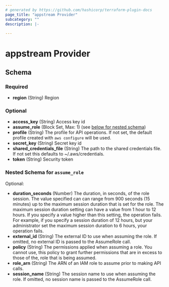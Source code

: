 ```yaml
---
# generated by https://github.com/hashicorp/terraform-plugin-docs
page_title: "appstream Provider"
subcategory: ""
description: |-
  
---
```


# appstream Provider





<!-- schema generated by tfplugindocs -->
## Schema

### Required

- **region** (String) Region

### Optional

- **access_key** (String) Access key id
- **assume_role** (Block Set, Max: 1) (see [below for nested schema](#nestedblock--assume_role))
- **profile** (String) The profile for API operations. If not set, the default profile
created with `aws configure` will be used.
- **secret_key** (String) Secret key id
- **shared_credentials_file** (String) The path to the shared credentials file. If not set
this defaults to ~/.aws/credentials.
- **token** (String) Security token

<a id="nestedblock--assume_role"></a>
### Nested Schema for `assume_role`

Optional:

- **duration_seconds** (Number) The duration, in seconds, of the role session. The value specified can can range from 900 seconds (15 minutes) up to the maximum session duration that is set for the role. The maximum session duration setting can have a value from 1 hour to 12 hours. If you specify a value higher than this setting, the operation fails. For example, if you specify a session duration of 12 hours, but your administrator set the maximum  session duration to 6 hours, your operation fails.
- **external_id** (String) The external ID to use when assuming the role. If omitted, no external ID is passed to the AssumeRole call.
- **policy** (String) The permissions applied when assuming a role. You cannot use, this policy to grant further permissions that are in excess to those of the,  role that is being assumed.
- **role_arn** (String) The ARN of an IAM role to assume prior to making API calls.
- **session_name** (String) The session name to use when assuming the role. If omitted, no session name is passed to the AssumeRole call.
